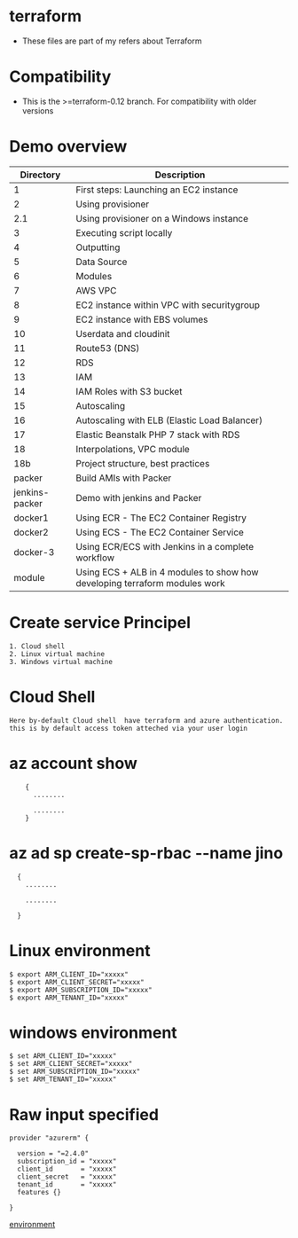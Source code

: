 # terraform

* These files are part of my refers about Terraform

# Compatibility

* This is the >=terraform-0.12 branch. For compatibility with older versions

# Demo overview
Directory | Description
------------ | -------------
1 | First steps: Launching an EC2 instance
2 | Using provisioner
2.1 | Using provisioner on a Windows instance
3 | Executing script locally
4 | Outputting
5 | Data Source
6 | Modules
7 | AWS VPC
8 | EC2 instance within VPC with securitygroup
9 | EC2 instance with EBS volumes
10 | Userdata and cloudinit
11 | Route53 (DNS)
12 | RDS
13 | IAM
14 | IAM Roles with S3 bucket
15 | Autoscaling
16 | Autoscaling with ELB (Elastic Load Balancer)
17 | Elastic Beanstalk PHP 7 stack with RDS
18 | Interpolations, VPC module
18b | Project structure, best practices
packer | Build AMIs with Packer
jenkins-packer | Demo with jenkins and Packer
docker1 | Using ECR - The EC2 Container Registry
docker2 | Using ECS - The EC2 Container Service
docker-3 | Using ECR/ECS with Jenkins in a complete workflow
module | Using ECS + ALB in 4 modules to show how developing terraform modules work



# Create service Principel

    1. Cloud shell
    2. Linux virtual machine
    3. Windows virtual machine

# Cloud Shell

    Here by-default Cloud shell  have terraform and azure authentication. this is by default access token atteched via your user login 

# az account show

        {
          ........

          ........
        }

# az ad sp create-sp-rbac --name jino

      {
        ........

        ........

      }
      
# Linux environment

    $ export ARM_CLIENT_ID="xxxxx"
    $ export ARM_CLIENT_SECRET="xxxxx"
    $ export ARM_SUBSCRIPTION_ID="xxxxx"
    $ export ARM_TENANT_ID="xxxxx"


# windows environment

    $ set ARM_CLIENT_ID="xxxxx"
    $ set ARM_CLIENT_SECRET="xxxxx"
    $ set ARM_SUBSCRIPTION_ID="xxxxx"
    $ set ARM_TENANT_ID="xxxxx"

# Raw input specified

    provider "azurerm" {

      version = "=2.4.0"
      subscription_id = "xxxxx"
      client_id       = "xxxxx"
      client_secret   = "xxxxx"
      tenant_id       = "xxxxx"
      features {}

    }


[environment](https://www3.ntu.edu.sg/home/ehchua/programming/howto/Environment_Variables.html)


